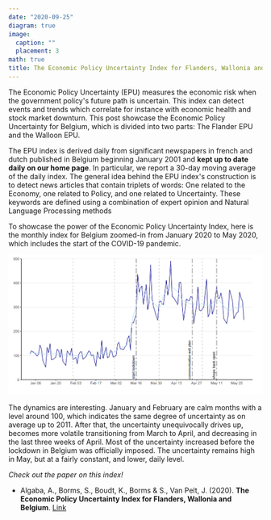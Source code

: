 ```yaml
---
date: "2020-09-25"
diagram: true
image:
  caption: ""
  placement: 3
math: true
title: The Economic Policy Uncertainty Index for Flanders, Wallonia and Belgium
---
```



The Economic Policy Uncertainty (EPU) measures the economic risk when the government policy's future path is uncertain. This index can detect events and trends which correlate for instance with economic health and stock market downturn. This post showcase the Economic Policy Uncertainty for Belgium, which is divided into two parts: The Flander EPU and the Walloon EPU. 

The EPU index is derived daily from significant newspapers in french and dutch published in Belgium beginning January 2001 and **kept up to date daily on our home page**. In particular, we report a 30-day moving average of the daily index. The general idea behind the EPU index's construction is to detect news articles that contain triplets of words: One related to the Economy, one related to Policy, and one related to Uncertainty. These keywords are defined using a combination of expert opinion and Natural Language Processing methods

To showcase the power of the Economic Policy Uncertainty Index, here is the monthly index for Belgium zoomed-in from January 2020 to May 2020, which includes the start of the COVID-19 pandemic.

![EPU during coronavirus](coronaEPU.png)

The dynamics are interesting. January and February are calm months with a level around 100, which indicates the same degree of uncertainty as on average up to 2011. After that, the uncertainty unequivocally drives up, becomes more volatile transitioning from March to April, and decreasing in the last three weeks of April. Most of the uncertainty increased before the lockdown in Belgium was officially imposed. The uncertainty remains high in May, but at a fairly constant, and lower, daily level.

_Check out the paper on this index!_


- Algaba, A., Borms, S., Boudt, K., Borms & S., Van Pelt, J. (2020). **The Economic Policy Uncertainty Index for Flanders, Wallonia and Belgium**.  [Link](https://papers.ssrn.com/sol3/papers.cfm?abstract_id=3580000)

